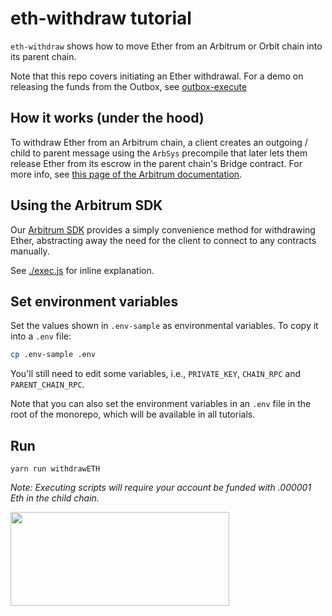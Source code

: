 # eth-withdraw tutorial

`eth-withdraw` shows how to move Ether from an Arbitrum or Orbit chain into its parent chain.

Note that this repo covers initiating an Ether withdrawal. For a demo on releasing the funds from the Outbox, see [outbox-execute](../outbox-execute/README.md)

## How it works (under the hood)

To withdraw Ether from an Arbitrum chain, a client creates an outgoing / child to parent message using the `ArbSys` precompile that later lets them release Ether from its escrow in the parent chain's Bridge contract. For more info, see [this page of the Arbitrum documentation](https://docs.arbitrum.io/how-arbitrum-works/arbos/l2-l1-messaging).

## Using the Arbitrum SDK

Our [Arbitrum SDK](https://github.com/OffchainLabs/arbitrum-sdk) provides a simply convenience method for withdrawing Ether, abstracting away the need for the client to connect to any contracts manually.

See [./exec.js](./scripts/exec.js) for inline explanation.

## Set environment variables

Set the values shown in `.env-sample` as environmental variables. To copy it into a `.env` file:

```bash
cp .env-sample .env
```

You'll still need to edit some variables, i.e., `PRIVATE_KEY`, `CHAIN_RPC` and `PARENT_CHAIN_RPC`.

Note that you can also set the environment variables in an `.env` file in the root of the monorepo, which will be available in all tutorials.

## Run

```
yarn run withdrawETH
```

_Note: Executing scripts will require your account be funded with .000001 Eth in the child chain._

<p align="left">
  <img width="350" height="150" src= "../../assets/logo.svg" />
</p>
